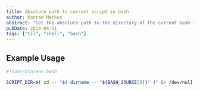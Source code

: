 ```yaml
---
title: Absolute path to current script in bash
author: Konrad Markus
abstract: "Get the absolute path to the directory of the current bash script. From there every other path reference can be made relative to this fixed point."
pubDate: 2024-04-11
tags: ["til", "shell", "bash"]
---
```


## Example Usage

```bash
#!/usr/bin/env bash

SCRIPT_DIR=$( cd -- "$( dirname -- "${BASH_SOURCE[0]}" )" &> /dev/null && pwd )
```
